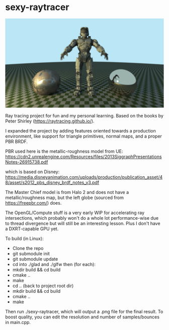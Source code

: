 # sexy-raytracer

![plot](./images/test-5kx720p.png)

Ray tracing project for fun and my personal learning. Based on the books by Peter Shirley (https://raytracing.github.io/).

I expanded the project by adding features oriented towards a production environment, like support for triangle primitives, normal maps, and a proper PBR BRDF.

PBR used here is the metallic-roughness model from UE:
https://cdn2.unrealengine.com/Resources/files/2013SiggraphPresentationsNotes-26915738.pdf

which is based on Disney:
https://media.disneyanimation.com/uploads/production/publication_asset/48/asset/s2012_pbs_disney_brdf_notes_v3.pdf

The Master Chief model is from Halo 2 and does not have a metallic/roughness map, but the left globe (sourced from https://freepbr.com/) does.

The OpenGL/Compute stuff is a very early WIP for accelerating ray intersections, which probably won't do a whole lot performance-wise due to thread divergence but will still be an interesting lesson. Plus I don't have a DXRT-capable GPU yet.

To build (in Linux):

- Clone the repo
- git submodule init
- git submodule update
- cd into ./glad and ./glfw then (for each):
-   mkdir build && cd build
-   cmake ..
-   make
- cd .. (back to project root dir)
- mkdir build && cd build
- cmake ..
- make

Then run ./sexy-raytracer, which will output a .png file for the final result. To boost quality, you can edit the resolution and number of samples/bounces in main.cpp.
